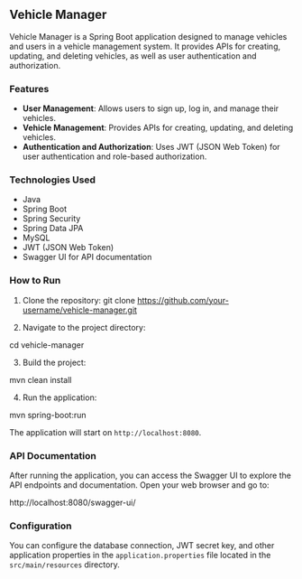 ## Vehicle Manager

Vehicle Manager is a Spring Boot application designed to manage vehicles and users in a vehicle management system. It
provides APIs for creating, updating, and deleting vehicles, as well as user authentication and authorization.

### Features

- **User Management**: Allows users to sign up, log in, and manage their vehicles.
- **Vehicle Management**: Provides APIs for creating, updating, and deleting vehicles.
- **Authentication and Authorization**: Uses JWT (JSON Web Token) for user authentication and role-based authorization.

### Technologies Used

- Java
- Spring Boot
- Spring Security
- Spring Data JPA
- MySQL
- JWT (JSON Web Token)
- Swagger UI for API documentation

### How to Run

1. Clone the repository:
   git clone https://github.com/your-username/vehicle-manager.git

2. Navigate to the project directory:

cd vehicle-manager

3. Build the project:

mvn clean install

4. Run the application:

mvn spring-boot:run

The application will start on `http://localhost:8080`.

### API Documentation

After running the application, you can access the Swagger UI to explore the API endpoints and documentation. Open your
web browser and go to:

http://localhost:8080/swagger-ui/

### Configuration

You can configure the database connection, JWT secret key, and other application properties in
the `application.properties` file located in the `src/main/resources` directory.
